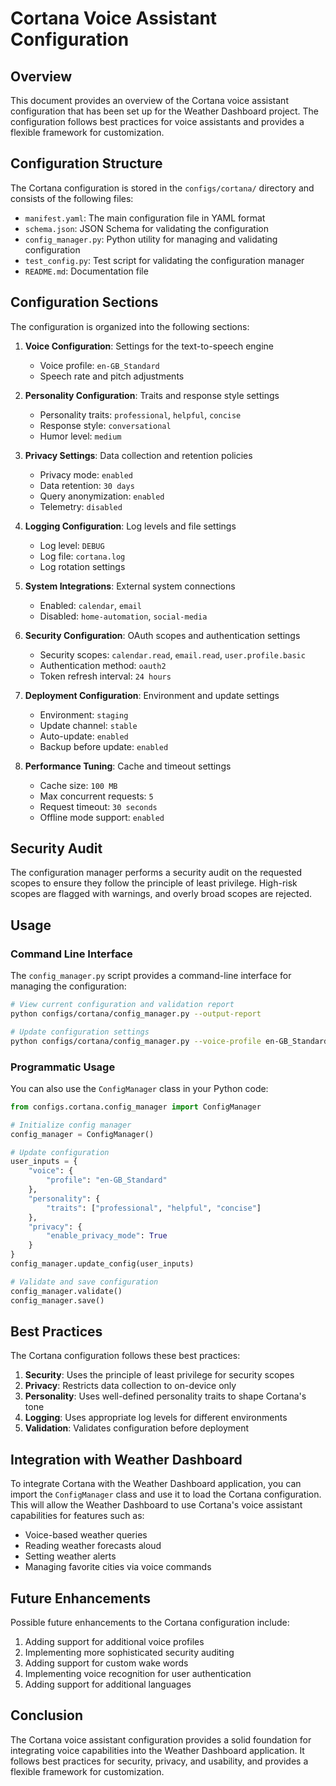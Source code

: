 # Cortana Voice Assistant Configuration

## Overview

This document provides an overview of the Cortana voice assistant configuration that has been set up for the Weather Dashboard project. The configuration follows best practices for voice assistants and provides a flexible framework for customization.

## Configuration Structure

The Cortana configuration is stored in the `configs/cortana/` directory and consists of the following files:

- `manifest.yaml`: The main configuration file in YAML format
- `schema.json`: JSON Schema for validating the configuration
- `config_manager.py`: Python utility for managing and validating configuration
- `test_config.py`: Test script for validating the configuration manager
- `README.md`: Documentation file

## Configuration Sections

The configuration is organized into the following sections:

1. **Voice Configuration**: Settings for the text-to-speech engine
   - Voice profile: `en-GB_Standard`
   - Speech rate and pitch adjustments

2. **Personality Configuration**: Traits and response style settings
   - Personality traits: `professional`, `helpful`, `concise`
   - Response style: `conversational`
   - Humor level: `medium`

3. **Privacy Settings**: Data collection and retention policies
   - Privacy mode: `enabled`
   - Data retention: `30 days`
   - Query anonymization: `enabled`
   - Telemetry: `disabled`

4. **Logging Configuration**: Log levels and file settings
   - Log level: `DEBUG`
   - Log file: `cortana.log`
   - Log rotation settings

5. **System Integrations**: External system connections
   - Enabled: `calendar`, `email`
   - Disabled: `home-automation`, `social-media`

6. **Security Configuration**: OAuth scopes and authentication settings
   - Security scopes: `calendar.read`, `email.read`, `user.profile.basic`
   - Authentication method: `oauth2`
   - Token refresh interval: `24 hours`

7. **Deployment Configuration**: Environment and update settings
   - Environment: `staging`
   - Update channel: `stable`
   - Auto-update: `enabled`
   - Backup before update: `enabled`

8. **Performance Tuning**: Cache and timeout settings
   - Cache size: `100 MB`
   - Max concurrent requests: `5`
   - Request timeout: `30 seconds`
   - Offline mode support: `enabled`

## Security Audit

The configuration manager performs a security audit on the requested scopes to ensure they follow the principle of least privilege. High-risk scopes are flagged with warnings, and overly broad scopes are rejected.

## Usage

### Command Line Interface

The `config_manager.py` script provides a command-line interface for managing the configuration:

```bash
# View current configuration and validation report
python configs/cortana/config_manager.py --output-report

# Update configuration settings
python configs/cortana/config_manager.py --voice-profile en-GB_Standard --personality-traits professional helpful concise --enable-privacy-mode --log-level DEBUG --deploy-environment staging --output-report
```

### Programmatic Usage

You can also use the `ConfigManager` class in your Python code:

```python
from configs.cortana.config_manager import ConfigManager

# Initialize config manager
config_manager = ConfigManager()

# Update configuration
user_inputs = {
    "voice": {
        "profile": "en-GB_Standard"
    },
    "personality": {
        "traits": ["professional", "helpful", "concise"]
    },
    "privacy": {
        "enable_privacy_mode": True
    }
}
config_manager.update_config(user_inputs)

# Validate and save configuration
config_manager.validate()
config_manager.save()
```

## Best Practices

The Cortana configuration follows these best practices:

1. **Security**: Uses the principle of least privilege for security scopes
2. **Privacy**: Restricts data collection to on-device only
3. **Personality**: Uses well-defined personality traits to shape Cortana's tone
4. **Logging**: Uses appropriate log levels for different environments
5. **Validation**: Validates configuration before deployment

## Integration with Weather Dashboard

To integrate Cortana with the Weather Dashboard application, you can import the `ConfigManager` class and use it to load the Cortana configuration. This will allow the Weather Dashboard to use Cortana's voice assistant capabilities for features such as:

- Voice-based weather queries
- Reading weather forecasts aloud
- Setting weather alerts
- Managing favorite cities via voice commands

## Future Enhancements

Possible future enhancements to the Cortana configuration include:

1. Adding support for additional voice profiles
2. Implementing more sophisticated security auditing
3. Adding support for custom wake words
4. Implementing voice recognition for user authentication
5. Adding support for additional languages

## Conclusion

The Cortana voice assistant configuration provides a solid foundation for integrating voice capabilities into the Weather Dashboard application. It follows best practices for security, privacy, and usability, and provides a flexible framework for customization.